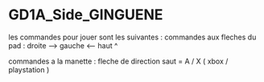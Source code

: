 # GD1A_Side_GINGUENE

les commandes pour jouer sont les suivantes : 
  commandes aux fleches du pad :
     droite -->
     gauche <-- 
     haut ^ 

  commandes a la manette : 
    fleche de direction 
    saut  = A / X ( xbox / playstation )
